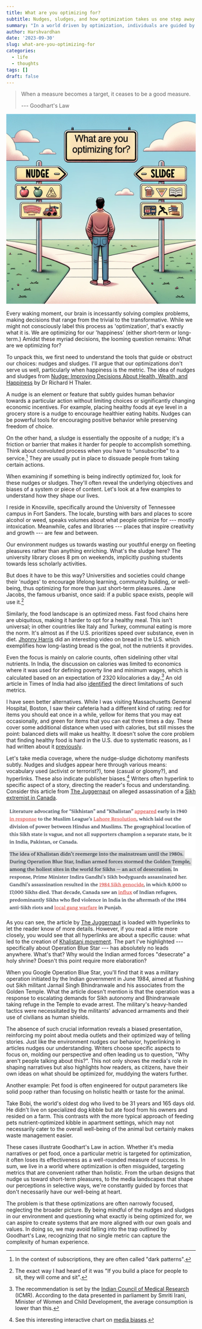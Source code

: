 ```yaml
---
title: What are you optimizing for?
subtitle: Nudges, sludges, and how optimization takes us one step away from happiness
summary: "In a world driven by optimization, individuals are guided by nudges promoting beneficial choices and sludges creating barriers. Using examples from urban design, food choices, and media, I explore how these influences often prioritize convenience over genuine well-being, challenging you to critically assess what's truly being optimized for in your lives."
author: Harshvardhan
date: '2023-09-30'
slug: what-are-you-optimizing-for
categories:
  - life
  - thoughts
tags: []
draft: false
---
```


> When a measure becomes a target, it ceases to be a good measure.
>
> --- Goodhart's Law

![](images/crossroads.png)

Every waking moment, our brain is incessantly solving complex problems, making decisions that range from the trivial to the transformative. While we might not consciously label this process as 'optimization', that's exactly what it is. We are optimizing for our 'happiness' (either short-term or long-term.) Amidst these myriad decisions, the looming question remains: What are we optimizing for?

To unpack this, we first need to understand the tools that guide or obstruct our choices: nudges and sludges. I'll argue that our optimizations don't serve us well, particularly when happiness is the metric. The idea of nudges and sludges from [Nudge: Improving Decisions About Health, Wealth, and Happiness](https://www.goodreads.com/book/show/3450744-nudge) by Dr Richard H Thaler.

A nudge is an element or feature that subtly guides human behavior towards a particular action without limiting choices or significantly changing economic incentives. For example, placing healthy foods at eye level in a grocery store is a nudge to encourage healthier eating habits. Nudges can be powerful tools for encouraging positive behavior while preserving freedom of choice.

On the other hand, a sludge is essentially the opposite of a nudge; it's a friction or barrier that makes it harder for people to accomplish something. Think about convoluted process when you have to "unsubscribe" to a service.[^1] They are usually put in place to dissuade people from taking certain actions.

[^1]: In the context of subscriptions, they are often called "dark patterns".

When examining if something is being indirectly optimized for, look for these nudges or sludges. They'll often reveal the underlying objectives and biases of a system or piece of content. Let's look at a few examples to understand how they shape our lives.

I reside in Knoxville, specifically around the University of Tennessee campus in Fort Sanders. The locale, bursting with bars and places to score alcohol or weed, speaks volumes about what people optimize for --- mostly intoxication. Meanwhile, cafes and libraries --- places that inspire creativity and growth --- are few and between.

Our environment nudges us towards wasting our youthful energy on fleeting pleasures rather than anything enriching. What's the sludge here? The university library closes 8 pm on weekends, implicitly pushing students towards less scholarly activities.

But does it have to be this way? Universities and societies could change their 'nudges' to encourage lifelong learning, community building, or well-being, thus optimizing for more than just short-term pleasures. Jane Jacobs, the famous urbanist, once said: if a public space exists, people will use it.[^2]

[^2]: The exact way I had heard of it was "If you build a place for people to sit, they will come and sit".

Similarly, the food landscape is an optimized mess. Fast food chains here are ubiquitous, making it harder to opt for a healthy meal. This isn't universal; in other countries like Italy and Turkey, communal eating is more the norm. It's almost as if the U.S. prioritizes speed over substance, even in diet. [Jhonny Harris](https://www.youtube.com/watch?v=FovIyqov1uA) did an interesting video on bread in the U.S. which exemplifies how long-lasting bread is the goal, not the nutrients it provides.

Even the focus is mainly on calorie counts, often sidelining other vital nutrients. In India, the discussion on calories was limited to economics where it was used for defining poverty line and minimum wages, which is calculated based on an expectation of 2320 kilocalories a day.[^3] An old article in Times of India had also [identified](https://timesofindia.indiatimes.com/business/india-business/how-many-calories-do-we-really-need/articleshow/2050829.cms) the direct limitations of such metrics.

[^3]: The recommendation is set by the [Indian Council of Medical Research](https://www.downtoearth.org.in/news/governance/as-told-to-parliament-july-18-2019-low-dietary-intake-in-rural-urban-india-65716) (ICMR). According to the data presented in parliament by Smriti Irani, Minister of Women and Child Development, the average consumption is lower than this.

I have seen better alternatives. While I was visiting Massachusetts General Hospital, Boston, I saw their cafeteria had a different kind of rating: red for items you should eat once in a while, yellow for items that you may eat occasionally, and green for items that you can eat three times a day. These cover some additional distance when used with calories, but still misses the point: balanced diets will make us healthy. It doesn't solve the core problem that finding healthy food is hard in the U.S. due to systematic reasons, as I had written about it [previously](https://www.harsh17.in/food-choices-in-america/).

Let's take media coverage, where the nudge-sludge dichotomy manifests subtly. Nudges and sludges appear here through various means: vocabulary used (activist or terrorist?), tone (casual or gloomy?), and hyperlinks. These also indicate publisher biases.[^4] Writers often hyperlink to specific aspect of a story, directing the reader's focus and understanding. Consider this article from [The Juggernaut](https://www.thejuggernaut.com/canada-india-tension-hardeep-singh-nijjar-killing) on alleged assassination of a [Sikh extremist in Canada](https://www.washingtonpost.com/world/2023/09/25/hardeep-singh-nijjar-killing-video/).

[^4]: See this interesting interactive chart on [media biases](https://adfontesmedia.com/interactive-media-bias-chart/).

![](images/juggernaut.png)

As you can see, the article by [The Juggernaut](https://www.thejuggernaut.com/canada-india-tension-hardeep-singh-nijjar-killing) is loaded with hyperlinks to let the reader know of more details. However, if you read a little more closely, you would see that all hyperlinks are about a specific cause: what led to the creation of [Khalistani movement](https://www.wikiwand.com/en/Khalistan_movement). The part I've highlighted --- specifically about Operation Blue Star --- has absolutely no leads anywhere. What's that? Why would the Indian armed forces "desecrate" a holy shrine? Doesn't this point require more elaboration?

When you Google Operation Blue Star, you'll find that it was a military operation initiated by the Indian government in June 1984, aimed at flushing out Sikh militant Jarnail Singh Bhindranwale and his associates from the Golden Temple. What the article doesn't mention is that the operation was a response to escalating demands for Sikh autonomy and Bhindranwale taking refuge in the Temple to evade arrest. The military's heavy-handed tactics were necessitated by the militants' advanced armaments and their use of civilians as human shields.

The absence of such crucial information reveals a biased presentation, reinforcing my point about media outlets and their optimized way of telling stories. Just like the environment nudges our behavior, hyperlinking in articles nudges our understanding. Writers choose specific aspects to focus on, molding our perspective and often leading us to question, "Why aren't people talking about this?". This not only shows the media's role in shaping narratives but also highlights how readers, as citizens, have their own ideas on what should be optimized for, muddying the waters further.

Another example: Pet food is often engineered for output parameters like solid poop rather than focusing on holistic health or taste for the animal.

Take Bobi, the world's oldest dog who lived to be 31 years and 165 days old. He didn't live on specialized dog kibble but ate food from his owners and resided on a farm. This contrasts with the more typical approach of feeding pets nutrient-optimized kibble in apartment settings, which may not necessarily cater to the overall well-being of the animal but certainly makes waste management easier.

These cases illustrate Goodhart's Law in action. Whether it's media narratives or pet food, once a particular metric is targeted for optimization, it often loses its effectiveness as a well-rounded measure of success. In sum, we live in a world where optimization is often misguided, targeting metrics that are convenient rather than holistic. From the urban designs that nudge us toward short-term pleasures, to the media landscapes that shape our perceptions in selective ways, we're constantly guided by forces that don't necessarily have our well-being at heart.

The problem is that these optimizations are often narrowly focused, neglecting the broader picture. By being mindful of the nudges and sludges in our environment and questioning what exactly is being optimized for, we can aspire to create systems that are more aligned with our own goals and values. In doing so, we may avoid falling into the trap outlined by Goodhart's Law, recognizing that no single metric can capture the complexity of human experience.
